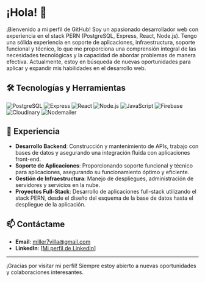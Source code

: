 # ¡Hola! 👋

¡Bienvenido a mi perfil de GitHub! Soy un apasionado desarrollador web con experiencia en el stack PERN (PostgreSQL, Express, React, Node.js). Tengo una sólida experiencia en soporte de aplicaciones, infraestructura, soporte funcional y técnico, lo que me proporciona una comprensión integral de las necesidades tecnológicas y la capacidad de abordar problemas de manera efectiva. Actualmente, estoy en búsqueda de nuevas oportunidades para aplicar y expandir mis habilidades en el desarrollo web.

## 🛠️ Tecnologías y Herramientas

![PostgreSQL](https://img.shields.io/badge/-PostgreSQL-336791?style=flat&logo=postgresql&logoColor=white)
![Express](https://img.shields.io/badge/-Express-000000?style=flat&logo=express&logoColor=white)
![React](https://img.shields.io/badge/-React-61DAFB?style=flat&logo=react&logoColor=white)
![Node.js](https://img.shields.io/badge/-Node.js-339933?style=flat&logo=node.js&logoColor=white)
![JavaScript](https://img.shields.io/badge/-JavaScript-F7DF1E?style=flat&logo=javascript&logoColor=white)
![Firebase](https://img.shields.io/badge/-Firebase-FFCA28?style=flat&logo=firebase&logoColor=white)
![Cloudinary](https://img.shields.io/badge/-Cloudinary-3448C5?style=flat&logo=cloudinary&logoColor=white)
![Nodemailer](https://img.shields.io/badge/-Nodemailer-0A66C2?style=flat&logo=nodemailer&logoColor=white)

## 💼 Experiencia

- **Desarrollo Backend**: Construcción y mantenimiento de APIs, trabajo con bases de datos y asegurando una integración fluida con aplicaciones front-end.
- **Soporte de Aplicaciones**: Proporcionando soporte funcional y técnico para aplicaciones, asegurando su funcionamiento óptimo y eficiente.
- **Gestión de Infraestructura**: Manejo de despliegues, administración de servidores y servicios en la nube.
- **Proyectos Full-Stack**: Desarrollo de aplicaciones full-stack utilizando el stack PERN, desde el diseño del esquema de la base de datos hasta el despliegue de la aplicación.

## 📫 Contáctame

- **Email**: miller7villa@gmail.com
- **LinkedIn**: [[Mi perfil de LinkedIn](https://www.linkedin.com/in/miller-villa/)]
---

¡Gracias por visitar mi perfil! Siempre estoy abierto a nuevas oportunidades y colaboraciones interesantes.
